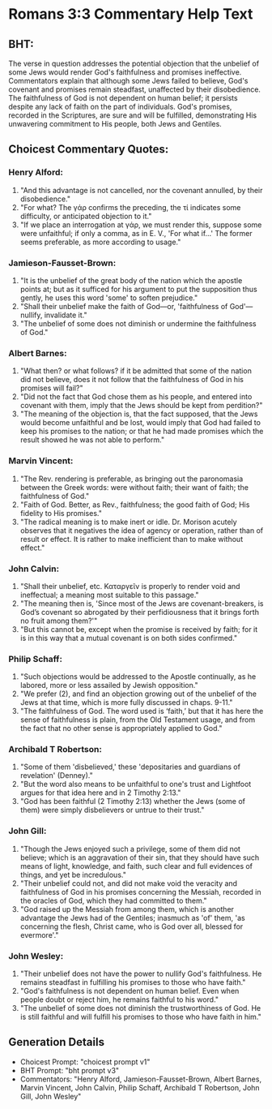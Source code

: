 # Romans 3:3 Commentary Help Text

## BHT:
The verse in question addresses the potential objection that the unbelief of some Jews would render God's faithfulness and promises ineffective. Commentators explain that although some Jews failed to believe, God's covenant and promises remain steadfast, unaffected by their disobedience. The faithfulness of God is not dependent on human belief; it persists despite any lack of faith on the part of individuals. God's promises, recorded in the Scriptures, are sure and will be fulfilled, demonstrating His unwavering commitment to His people, both Jews and Gentiles.

## Choicest Commentary Quotes:
### Henry Alford:
1. "And this advantage is not cancelled, nor the covenant annulled, by their disobedience."
2. "For what? The γάρ confirms the preceding, the τί indicates some difficulty, or anticipated objection to it."
3. "If we place an interrogation at γάρ, we must render this, suppose some were unfaithful; if only a comma, as in E. V., 'For what if…' The former seems preferable, as more according to usage."

### Jamieson-Fausset-Brown:
1. "It is the unbelief of the great body of the nation which the apostle points at; but as it sufficed for his argument to put the supposition thus gently, he uses this word 'some' to soften prejudice." 
2. "Shall their unbelief make the faith of God—or, 'faithfulness of God'—nullify, invalidate it." 
3. "The unbelief of some does not diminish or undermine the faithfulness of God."

### Albert Barnes:
1. "What then? or what follows? if it be admitted that some of the nation did not believe, does it not follow that the faithfulness of God in his promises will fail?"
2. "Did not the fact that God chose them as his people, and entered into covenant with them, imply that the Jews should be kept from perdition?"
3. "The meaning of the objection is, that the fact supposed, that the Jews would become unfaithful and be lost, would imply that God had failed to keep his promises to the nation; or that he had made promises which the result showed he was not able to perform."

### Marvin Vincent:
1. "The Rev. rendering is preferable, as bringing out the paronomasia between the Greek words: were without faith; their want of faith; the faithfulness of God."
2. "Faith of God. Better, as Rev., faithfulness; the good faith of God; His fidelity to His promises."
3. "The radical meaning is to make inert or idle. Dr. Morison acutely observes that it negatives the idea of agency or operation, rather than of result or effect. It is rather to make inefficient than to make without effect."

### John Calvin:
1. "Shall their unbelief, etc. Καταργεῖν is properly to render void and ineffectual; a meaning most suitable to this passage."
2. "The meaning then is, 'Since most of the Jews are covenant-breakers, is God’s covenant so abrogated by their perfidiousness that it brings forth no fruit among them?'"
3. "But this cannot be, except when the promise is received by faith; for it is in this way that a mutual covenant is on both sides confirmed."

### Philip Schaff:
1. "Such objections would be addressed to the Apostle continually, as he labored, more or less assailed by Jewish opposition."
2. "We prefer (2), and find an objection growing out of the unbelief of the Jews at that time, which is more fully discussed in chaps. 9-11."
3. "The faithfulness of God. The word used is ‘faith,’ but that it has here the sense of faithfulness is plain, from the Old Testament usage, and from the fact that no other sense is appropriately applied to God."

### Archibald T Robertson:
1. "Some of them 'disbelieved,' these 'depositaries and guardians of revelation' (Denney)."
2. "But the word also means to be unfaithful to one's trust and Lightfoot argues for that idea here and in 2 Timothy 2:13."
3. "God has been faithful (2 Timothy 2:13) whether the Jews (some of them) were simply disbelievers or untrue to their trust."

### John Gill:
1. "Though the Jews enjoyed such a privilege, some of them did not believe; which is an aggravation of their sin, that they should have such means of light, knowledge, and faith, such clear and full evidences of things, and yet be incredulous."
2. "Their unbelief could not, and did not make void the veracity and faithfulness of God in his promises concerning the Messiah, recorded in the oracles of God, which they had committed to them."
3. "God raised up the Messiah from among them, which is another advantage the Jews had of the Gentiles; inasmuch as 'of' them, 'as concerning the flesh, Christ came, who is God over all, blessed for evermore'."

### John Wesley:
1. "Their unbelief does not have the power to nullify God's faithfulness. He remains steadfast in fulfilling his promises to those who have faith."
2. "God's faithfulness is not dependent on human belief. Even when people doubt or reject him, he remains faithful to his word."
3. "The unbelief of some does not diminish the trustworthiness of God. He is still faithful and will fulfill his promises to those who have faith in him."


## Generation Details
- Choicest Prompt: "choicest prompt v1"
- BHT Prompt: "bht prompt v3"
- Commentators: "Henry Alford, Jamieson-Fausset-Brown, Albert Barnes, Marvin Vincent, John Calvin, Philip Schaff, Archibald T Robertson, John Gill, John Wesley"
